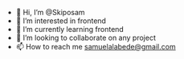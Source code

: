 - 👋 Hi, I’m @Skiposam
- 👀 I’m interested in frontend
- 🌱 I’m currently learning frontend
- 💞️ I’m looking to collaborate on any project 
- 📫 How to reach me samuelalabede@gmail.com

